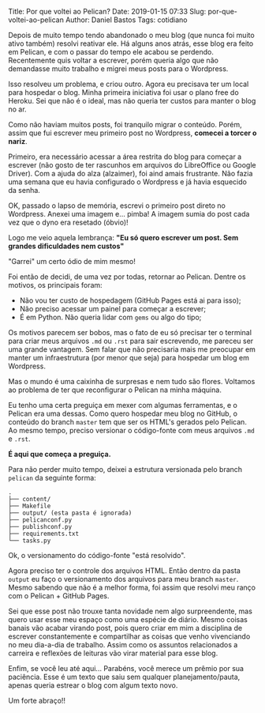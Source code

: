 Title: Por que voltei ao Pelican?
Date: 2019-01-15 07:33
Slug: por-que-voltei-ao-pelican
Author: Daniel Bastos
Tags: cotidiano


Depois de muito tempo tendo abandonado o meu blog (que nunca foi muito ativo também) resolvi reativar ele.
Há alguns anos atrás, esse blog era feito em Pelican, e com o passar do tempo ele acabou se perdendo. Recentemente
quis voltar a escrever, porém queria algo que não demandasse muito trabalho e migrei meus posts para o Wordpress.

Isso resolveu um problema, e criou outro. Agora eu precisava ter um local para hospedar o blog.
Minha primeira iniciativa foi usar o plano free do Heroku. Sei que não é o ideal, mas não queria ter custos
para manter o blog no ar.

Como não haviam muitos posts, foi tranquilo migrar o conteúdo. Porém, assim que fui
escrever meu primeiro post no Wordpress, **comecei a torcer o nariz**.

Primeiro, era necessário acessar a área restrita do blog para começar a escrever (não gosto de ter rascunhos
em arquivos do LibreOffice ou Google Driver). Com a ajuda do alza (alzaimer), foi aind amais frustrante.
Não fazia uma semana que eu havia configurado o Wordpress e já havia esquecido da senha.

OK, passado o lapso de memória, escrevi o primeiro post direto no Wordpress. Anexei uma imagem e... pimba!
A imagem sumia do post cada vez que o dyno era resetado (óbvio)!

Logo me veio aquela lembrança: **"Eu só quero escrever um post. Sem grandes dificuldades nem custos"**

"Garrei" um certo ódio de mim mesmo!

Foi então de decidi, de uma vez por todas, retornar ao Pelican. Dentre os motivos, os principais foram:

* Não vou ter custo de hospedagem (GitHub Pages está ai para isso);
* Não preciso acessar um painel para começar a escrever;
* É em Python. Não queria lidar com `gems` ou algo do tipo;

Os motivos parecem ser bobos, mas o fato de eu só precisar ter o terminal para criar meus arquivos `.md` ou
`.rst` para sair escrevendo, me pareceu ser uma grande vantagem. Sem falar que não precisaria mais me preocupar
em manter um infraestrutura (por menor que seja) para hospedar um blog em Wordpress.

Mas o mundo é uma caixinha de surpresas e nem tudo são flores. Voltamos ao problema de ter que reconfigurar
o Pelican na minha máquina.

Eu tenho uma certa preguiça em mexer com algumas ferramentas, e o Pelican era uma dessas. Como quero hospedar
meu blog no GitHub, o conteúdo do branch `master` tem que ser os HTML's gerados pelo Pelican. Ao mesmo tempo,
preciso versionar o código-fonte com meus arquivos `.md` e `.rst`.

**É aqui que começa a preguiça.**

Para não perder muito tempo, deixei a estrutura versionada pelo branch `pelican` da seguinte forma:

```
.
├── content/
├── Makefile
├── output/ (esta pasta é ignorada)
├── pelicanconf.py
├── publishconf.py
├── requirements.txt
└── tasks.py
```

Ok, o versionamento do código-fonte "está resolvido".

Agora preciso ter o controle dos arquivos HTML. Então dentro da pasta `output` eu faço o
versionamento dos arquivos para meu branch `master`. Mesmo sabendo que não é a melhor forma, foi assim que
resolvi meu ranço com o Pelican + GitHub Pages.


Sei que esse post não trouxe tanta novidade nem algo surpreendente, mas quero usar esse meu espaço como uma espécie
de diário. Mesmo coisas banais vão acabar virando post, pois quero criar em mim a disciplina de escrever constantemente
e compartilhar as coisas que venho vivenciando no meu dia-a-dia de trabalho. Assim como os assuntos relacionados
a carreira e reflexões de leituras vão virar material para esse blog.

Enfim, se você leu até aqui... Parabéns, você merece um prêmio por sua paciência.
Esse é um texto que saiu sem qualquer planejamento/pauta, apenas queria estrear o blog com algum texto novo.


Um forte abraço!!
